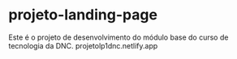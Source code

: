 # projeto-landing-page
Este é o projeto de desenvolvimento do módulo base do curso de tecnologia da DNC.
projetolp1dnc.netlify.app
